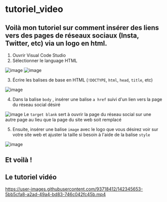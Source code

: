 # tutoriel_video
## Voilà mon tutoriel sur comment insérer des liens vers des pages de réseaux sociaux (Insta, Twitter, etc) via un logo en html.
1. Ouvrir Visual Code Studio 
2. Sélectionner le language HTML 

![image](https://user-images.githubusercontent.com/93718412/142336800-97a0f8f7-e631-49d2-9ac8-fb1830c50d0c.png)
![image](https://user-images.githubusercontent.com/93718412/142337527-033e1f5a-a8f7-43f4-87b4-783943a19f22.png)

3. Écrire les balises de base en HTML (`!DOCTYPE`, `html`, `head`, `title`, etc)

![image](https://user-images.githubusercontent.com/93718412/142337236-61c79098-cecd-4638-af90-8e26419ed2a4.png)

4. Dans la balise `body` , insérer une balise `a href` suivi d'un lien vers la page du réseau social désiré

![image](https://user-images.githubusercontent.com/93718412/142341616-19957082-7eab-4219-9d9c-46ed050883bc.png)
Le `target blank` sert à ouvrir la page du réseau social sur une autre page au lieu que la page du site web soit remplacé 

5. Ensuite, insérer une balise `image` avec le logo que vous désirez voir sur votre site web et ajuster la taille si besoin à l'aide de la balise `style`

![image](https://user-images.githubusercontent.com/93718412/142341740-efeec295-909b-4bb9-8046-5fbda2b918f8.png)

## Et voilà ! 


## Le tutoriel vidéo 

https://user-images.githubusercontent.com/93718412/142345653-5bb5cfa8-a2ad-49a4-bd83-746c042fc45b.mp4










